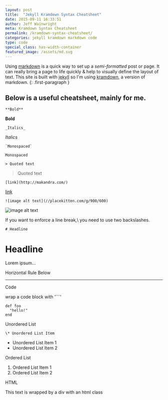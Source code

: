 ```yaml
---
layout: post
title:  "Jekyll Kramdown Syntax Cheatsheet"
date: 2015-09-11 16:33:51
author: Jeff Wainwright
meta: Kramdown Syntax Cheatsheet
permalink: /kramdown-syntax-cheatsheet/
categories: jekyll kramdown markdown code
type: code
special_class: has-width-container
featured_image: /assets/md.svg
---
```


Using [markdown](http://daringfireball.net/projects/markdown/) is a quick way to set up a _semi-formatted_ post or page. It can really bring a page to life quickly &amp; help to visually define the layout of text. This site is built with [jekyll](http://jekyllrb.com) so I'm using [kramdown](http://kramdown.gettalong.org/), a version of markdown.
{: .first-paragraph }

## Below is a useful cheatsheet, mainly for me.

```
**Bold**
```

**Bold**

```
_Italics_
```

_Italics_

```
`Monospaced`
```

`Monospaced`

```
> Quoted text
```

> Quoted text

```
[link](http://makandra.com/)
```

[link](http://makandra.com/)

```
![image alt text](//placekitten.com/g/900/600)
```

![image alt text](//placekitten.com/g/900/600)

If you want to enforce a line break,\\
you need to use two backslashes.

```
# Headline
```

# Headline
Lorem ipsum...

Horizontal Rule Below

------------------------


Code

wrap a code block with '```'

```
def foo
  "hello!"
end
```

Unordered List

```
\* Unordered List Item
```

* Unordered List Item 1
* Unordered List Item 2

Ordered List

1. Ordered List Item 1
2. Ordered List Item 2

HTML

<p class="html-example">This text is wrapped by a div with an html class</p>
